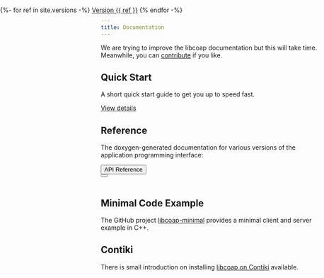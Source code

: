 ```yaml
---
title: Documentation
---
```


We are trying to improve the libcoap documentation but this will take
time. Meanwhile, you can [contribute](contribute) if you like.

## Quick Start

A short quick start guide to get you up to speed fast.

<a class="btn btn-primary btn-lg" href="install" role="button">View details</a>

## Reference

The doxygen-generated documentation for various versions
of the application programming interface:

<div class="btn-group" role="group" aria-label="API">
  <button type="button" class="btn btn-primary">API Reference</button>
  <div class="btn-group" role="group">
    <button id="btnGroupDrop1" type="button" class="btn btn-primary dropdown-toggle" data-toggle="dropdown" aria-haspopup="true" aria-expanded="false"></button>
    <div class="dropdown-menu" aria-labelledby="btnGroupDrop1" x-placement="bottom-start" style="position: absolute; transform: translate3d(0px, 38px, 0px); top: 0px; left: 0px; will-change: transform;">
        {%- for ref in site.versions -%}
      <a class="dropdown-item" href="{{ ref | prepend: "doc/reference/" | relative_url }} ">Version {{ ref }}</a>
        {% endfor -%}
    </div>
  </div>
</div>
<br>

## Minimal Code Example

The GitHub project
[libcoap-minimal](//github.com/obgm/libcoap-minimal) provides a
minimal client and server example in C++.

## Contiki

There is small introduction on installing [libcoap on
Contiki](doc/contiki) available.
